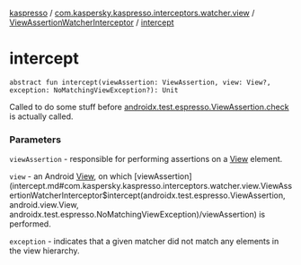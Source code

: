 [kaspresso](../../index.md) / [com.kaspersky.kaspresso.interceptors.watcher.view](../index.md) / [ViewAssertionWatcherInterceptor](index.md) / [intercept](./intercept.md)

# intercept

`abstract fun intercept(viewAssertion: ViewAssertion, view: View?, exception: NoMatchingViewException?): Unit`

Called to do some stuff before [androidx.test.espresso.ViewAssertion.check](#) is actually called.

### Parameters

`viewAssertion` - responsible for performing assertions on a [View](#) element.

`view` - an Android [View](#), on which [viewAssertion](intercept.md#com.kaspersky.kaspresso.interceptors.watcher.view.ViewAssertionWatcherInterceptor$intercept(androidx.test.espresso.ViewAssertion, android.view.View, androidx.test.espresso.NoMatchingViewException)/viewAssertion) is performed.

`exception` - indicates that a given matcher did not match any elements in the view hierarchy.